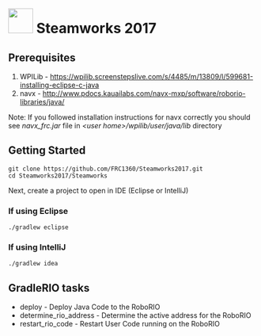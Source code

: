 # <img src="http://1360.ca/wp-content/uploads/2017/02/cropped-1360-Logo-no-text-4.png" width="50"/> Steamworks 2017

## Prerequisites

1. WPILib - https://wpilib.screenstepslive.com/s/4485/m/13809/l/599681-installing-eclipse-c-java
1. navx - http://www.pdocs.kauailabs.com/navx-mxp/software/roborio-libraries/java/

Note: If you followed installation instructions for navx correctly you should see *navx_frc.jar* file in *&lt;user home&gt;/wpilib/user/java/lib* directory

## Getting Started
```
git clone https://github.com/FRC1360/Steamworks2017.git
cd Steamworks2017/Steamworks
```

Next, create a project to open in IDE (Eclipse or IntelliJ)

### If using Eclipse
```
./gradlew eclipse
```

### If using IntelliJ
```
./gradlew idea
```

## GradleRIO tasks
* deploy - Deploy Java Code to the RoboRIO
* determine_rio_address - Determine the active address for the RoboRIO
* restart_rio_code - Restart User Code running on the RoboRIO

